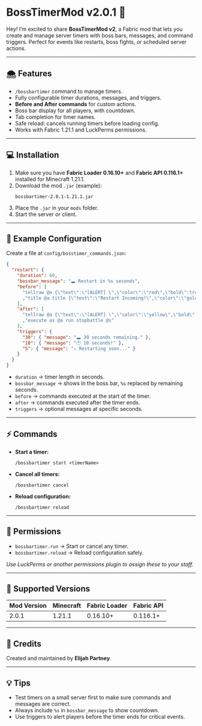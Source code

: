 # BossTimerMod v2.0.1 🎉

Hey! I’m excited to share **BossTimerMod v2**, a Fabric mod that lets you create and manage server timers with boss bars, messages, and command triggers. Perfect for events like restarts, boss fights, or scheduled server actions.  

---

## 🌨 Features
- `/bossbartimer` command to manage timers.
- Fully configurable timer durations, messages, and triggers.
- **Before and After commands** for custom actions.
- Boss bar display for all players, with countdown.
- Tab completion for timer names.
- Safe reload: cancels running timers before loading config.
- Works with Fabric 1.21.1 and LuckPerms permissions.

---

## 💻 Installation

1. Make sure you have **Fabric Loader 0.16.10+** and **Fabric API 0.116.1+** installed for Minecraft 1.21.1.
2. Download the mod `.jar` (example):
   ```
   bossbartimer-2.0.1-1.21.1.jar
   ```
3. Place the `.jar` in your `mods` folder.
4. Start the server or client.

---

## 📔 Example Configuration

Create a file at `config/bosstimer_commands.json`:

```json
{
  "restart": {
    "duration": 60,
    "bossbar_message": "🕳️ Restart in %s seconds",
    "before": [
      "tellraw @a {\"text\":\"[ALERT] \",\"color\":\"red\",\"bold\":true,\"extra\":[{\"text\":\"An unplanned server restart is about to take place. Please plan accordingly.\",\"color\":\"yellow\"}]}"
      ,"title @a title {\"text\":\"Restart Incoming!\",\"color\":\"gold\"}"
    ],
    "after": [
      "tellraw @a {\"text\":\"[ALERT] \",\"color\":\"yellow\",\"bold\":true,\"extra\":[{\"text\":\"The server is restarting soon.\",\"color\":\"yellow\"}]}"
      ,"execute as @a run stopbattle @s"
    ],
    "triggers": {
      "30": { "message": "🕳️ 30 seconds remaining." },
      "10": { "message": "🕐 10 seconds!" },
      "5": { "message": "⚠️ Restarting soon..." }
    }
  }
}
```

- `duration` → timer length in seconds.  
- `bossbar_message` → shows in the boss bar, `%s` replaced by remaining seconds.  
- `before` → commands executed at the start of the timer.  
- `after` → commands executed after the timer ends.  
- `triggers` → optional messages at specific seconds.

---

## ⚡ Commands

- **Start a timer:**
  ```
  /bossbartimer start <timerName>
  ```
- **Cancel all timers:**
  ```
  /bossbartimer cancel
  ```
- **Reload configuration:**
  ```
  /bossbartimer reload
  ```

---

## 🔑 Permissions

- `bossbartimer.run` → Start or cancel any timer.
- `bossbartimer.reload` → Reload configuration safely.

*Use LuckPerms or another permissions plugin to assign these to your staff.*

---

## 📌 Supported Versions

| Mod Version | Minecraft | Fabric Loader | Fabric API |
|-------------|-----------|--------------|------------|
| 2.0.1       | 1.21.1   | 0.16.10+     | 0.116.1+  |

---

## 🎉 Credits
Created and maintained by **Elijah Partney**.

---

## 💡 Tips
- Test timers on a small server first to make sure commands and messages are correct.  
- Always include `%s` in `bossbar_message` to show countdown.  
- Use triggers to alert players before the timer ends for critical events.